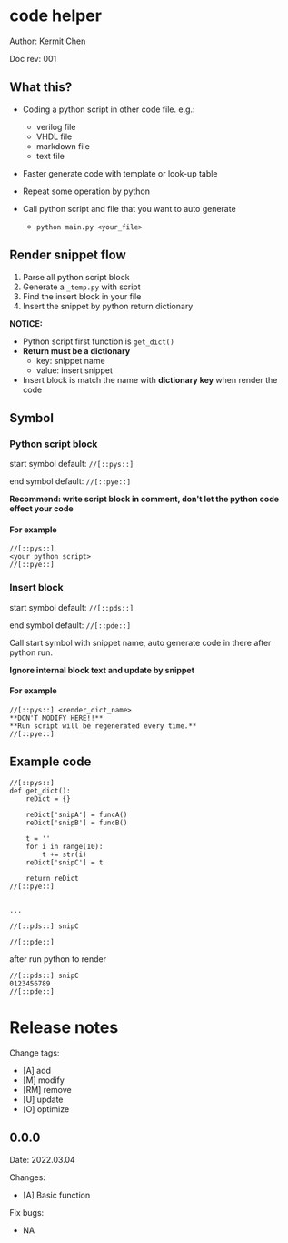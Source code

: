 # code helper

Author: Kermit Chen

Doc rev: 001





## What this?

- Coding a python script in other code file. e.g.:

  - verilog file
  - VHDL file
  - markdown file
  - text file

- Faster generate code with template or look-up table

- Repeat some operation by python

- Call python script and file that you want to auto generate

  - `python main.py <your_file>`

  



## Render snippet flow

1. Parse all python script block
2. Generate a `_temp.py` with script
3. Find the insert block in your file
4. Insert the snippet by python return dictionary



**NOTICE:**

- Python script first function is `get_dict()`
- **Return must be a dictionary**
  - key: snippet name
  - value: insert snippet
- Insert block is match the name with **dictionary key** when render the code



## Symbol

### Python script block

start symbol default: `//[::pys::]`

end symbol default: `//[::pye::]`

**Recommend: write script block in comment, don't let the python code effect your code**

#### For example

```
//[::pys::]
<your python script>
//[::pye::]
```



### Insert block

start symbol default: `//[::pds::]`

end symbol default: `//[::pde::]`

Call start symbol with snippet name, auto generate code in there after python run.

**Ignore internal block text and update by snippet**



#### For example

```
//[::pys::] <render_dict_name>
**DON'T MODIFY HERE!!**
**Run script will be regenerated every time.**
//[::pye::]
```





## Example code

```
//[::pys::]
def get_dict():
    reDict = {}
    
    reDict['snipA'] = funcA()
    reDict['snipB'] = funcB()
    
    t = ''
    for i in range(10):
    	t += str(i)
    reDict['snipC'] = t

    return reDict
//[::pye::]


...

//[::pds::] snipC

//[::pde::]
```

after run python to render

```
//[::pds::] snipC
0123456789
//[::pde::]
```



# Release notes

Change tags:

- [A] add
- [M] modify
- [RM] remove
- [U] update
- [O] optimize



## 0.0.0

Date: 2022.03.04

Changes:

- [A] Basic function

Fix bugs:

- NA

